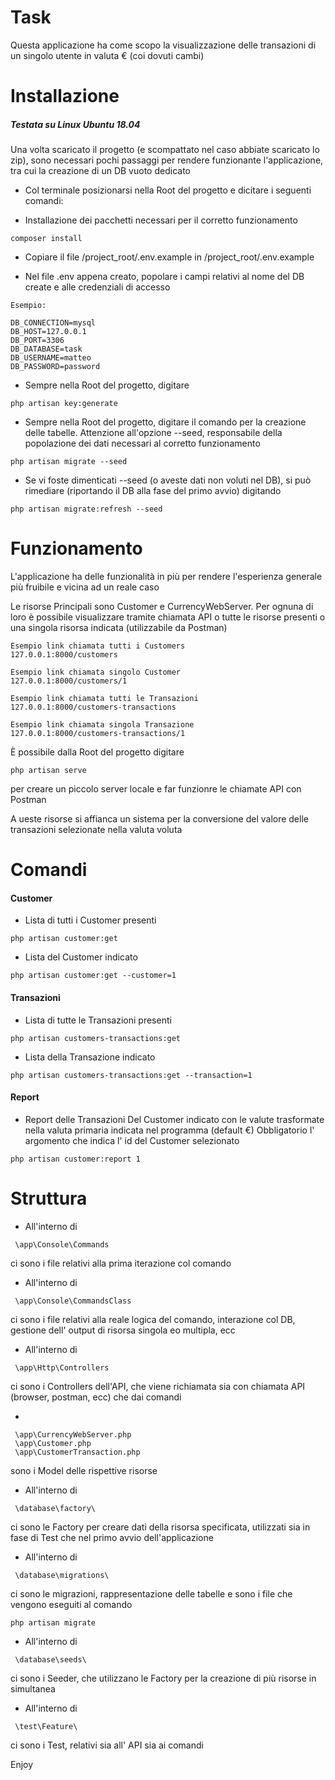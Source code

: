 # Task
Questa applicazione ha come scopo la visualizzazione delle transazioni di un singolo utente in valuta € (coi dovuti cambi)

# Installazione

##### Testata su Linux Ubuntu 18.04

Una volta scaricato il progetto (e scompattato nel caso abbiate scaricato lo zip), sono necessari pochi passaggi per rendere funzionante l'applicazione, tra cui la creazione di un DB vuoto dedicato

- Col terminale posizionarsi nella Root del progetto e dicitare i seguenti comandi:

- Installazione dei pacchetti necessari per il corretto funzionamento
```
composer install
```

- Copiare il file /project_root/.env.example in /project_root/.env.example

- Nel file .env appena creato, popolare i campi relativi al nome del DB create e alle credenziali di accesso 
```
Esempio:

DB_CONNECTION=mysql
DB_HOST=127.0.0.1
DB_PORT=3306
DB_DATABASE=task
DB_USERNAME=matteo
DB_PASSWORD=password
```

- Sempre nella Root del progetto, digitare
```
php artisan key:generate
```

- Sempre nella Root del progetto, digitare il comando per la creazione delle tabelle. Attenzione all'opzione --seed, responsabile della popolazione dei dati necessari al corretto funzionamento
```
php artisan migrate --seed
```

- Se vi foste dimenticati --seed (o aveste dati non voluti nel DB), si può rimediare (riportando il DB alla fase del primo avvio) digitando
```
php artisan migrate:refresh --seed
```

# Funzionamento

L'applicazione ha delle funzionalità in più per rendere l'esperienza generale più fruibile e vicina ad un reale caso

Le risorse Principali sono Customer e CurrencyWebServer.
Per ognuna di loro è possibile visualizzare tramite chiamata API o tutte le risorse presenti o una singola risorsa indicata (utilizzabile da Postman)
```
Esempio link chiamata tutti i Customers
127.0.0.1:8000/customers

Esempio link chiamata singolo Customer
127.0.0.1:8000/customers/1

Esempio link chiamata tutti le Transazioni
127.0.0.1:8000/customers-transactions

Esempio link chiamata singola Transazione
127.0.0.1:8000/customers-transactions/1
```
 È possibile dalla Root del progetto digitare 
 ```
php artisan serve
```
per creare un piccolo server locale e far funzionre le chiamate API con Postman

A ueste risorse si affianca un sistema per la conversione del valore delle transazioni selezionate nella valuta voluta 

# Comandi

#### Customer

- Lista di tutti i Customer presenti
```
php artisan customer:get
```
- Lista del Customer indicato
```
php artisan customer:get --customer=1
```

#### Transazioni

- Lista di tutte le Transazioni presenti
```
php artisan customers-transactions:get
```
- Lista della Transazione indicato
```
php artisan customers-transactions:get --transaction=1
```

#### Report

- Report delle Transazioni Del Customer indicato con le valute trasformate nella valuta primaria indicata nel programma (default €)
 Obbligatorio l' argomento che indica l' id del Customer selezionato
```
php artisan customer:report 1
```

# Struttura

- All'interno di 
```
 \app\Console\Commands
```
ci sono i file relativi alla prima iterazione col comando
 
- All'interno di 
```
 \app\Console\CommandsClass
```
ci sono i file relativi alla reale logica del comando, interazione col DB, gestione dell' output di risorsa singola eo multipla, ecc
 
- All'interno di 
```
 \app\Http\Controllers
```
ci sono i Controllers dell'API, che viene richiamata sia con chiamata API (browser, postman, ecc) che dai comandi 
  
- 
```
 \app\CurrencyWebServer.php
 \app\Customer.php
 \app\CustomerTransaction.php
```
sono i Model delle rispettive risorse
 
- All'interno di 
```
 \database\factory\
```
ci sono le Factory per creare dati della risorsa specificata, utilizzati sia in fase di Test che nel primo avvio dell'applicazione

- All'interno di 
```
 \database\migrations\
```
ci sono le migrazioni, rappresentazione delle tabelle e sono i file che vengono eseguiti al comando 
```
php artisan migrate
```
 
- All'interno di 
```
 \database\seeds\
```
ci sono i Seeder, che utilizzano le Factory per la creazione di più risorse in simultanea

- All'interno di 
```
 \test\Feature\
```
ci sono i Test, relativi sia all' API sia ai comandi

Enjoy
